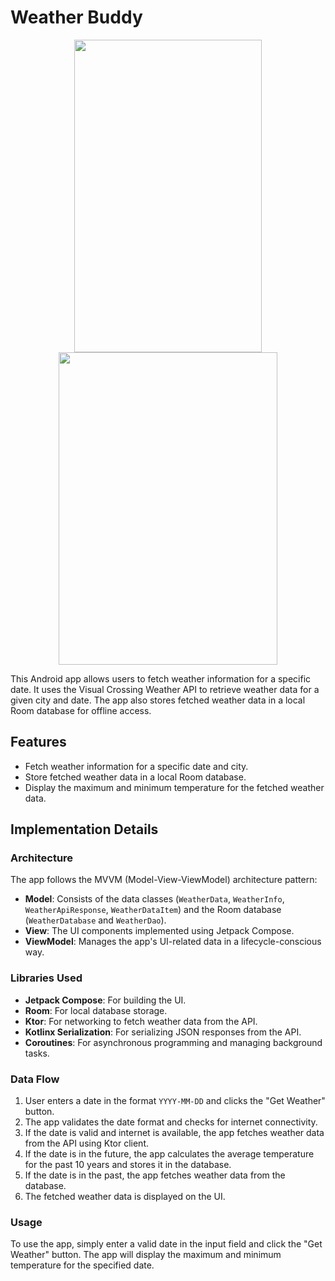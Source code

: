 # Weather Buddy
<p align="center">
  <img src="https://github.com/Sarthak-100/Weather_Buddy/assets/82911845/9298f486-56c4-477a-8f76-ec4ae599e274" width="300" height="500">
  <img src="https://github.com/Sarthak-100/Weather_Buddy/assets/82911845/b6b45a5f-e632-430d-b260-c4457cb168df" width="350" height="500">
</p>


This Android app allows users to fetch weather information for a specific date. It uses the Visual Crossing Weather API to retrieve weather data for a given city and date. The app also stores fetched weather data in a local Room database for offline access.

## Features

- Fetch weather information for a specific date and city.
- Store fetched weather data in a local Room database.
- Display the maximum and minimum temperature for the fetched weather data.

## Implementation Details

### Architecture

The app follows the MVVM (Model-View-ViewModel) architecture pattern:

- **Model**: Consists of the data classes (`WeatherData`, `WeatherInfo`, `WeatherApiResponse`, `WeatherDataItem`) and the Room database (`WeatherDatabase` and `WeatherDao`).
- **View**: The UI components implemented using Jetpack Compose.
- **ViewModel**: Manages the app's UI-related data in a lifecycle-conscious way.

### Libraries Used

- **Jetpack Compose**: For building the UI.
- **Room**: For local database storage.
- **Ktor**: For networking to fetch weather data from the API.
- **Kotlinx Serialization**: For serializing JSON responses from the API.
- **Coroutines**: For asynchronous programming and managing background tasks.

### Data Flow

1. User enters a date in the format `YYYY-MM-DD` and clicks the "Get Weather" button.
2. The app validates the date format and checks for internet connectivity.
3. If the date is valid and internet is available, the app fetches weather data from the API using Ktor client.
4. If the date is in the future, the app calculates the average temperature for the past 10 years and stores it in the database.
5. If the date is in the past, the app fetches weather data from the database.
6. The fetched weather data is displayed on the UI.

### Usage

To use the app, simply enter a valid date in the input field and click the "Get Weather" button. The app will display the maximum and minimum temperature for the specified date.
